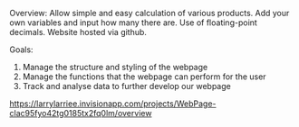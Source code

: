 Overview: Allow simple and easy calculation of various products. Add your own variables and input how many there are. Use of floating-point decimals. Website hosted via github.

Goals: 

1. Manage the structure and styling of the webpage
2. Manage the functions that the webpage can perform for the user
3. Track and analyse data to further develop our webpage

https://larrylarriee.invisionapp.com/projects/WebPage-clac95fyo42tg0185tx2fq0lm/overview